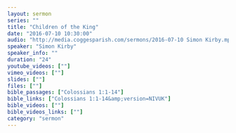 ```yaml
---
layout: sermon
series: ""
title: "Children of the King"
date: "2016-07-10 10:30:00"
audio: "http://media.coggesparish.com/sermons/2016-07-10 Simon Kirby.mp3"
speaker: "Simon Kirby"
speaker_info: ""
duration: "24"
youtube_videos: [""]
vimeo_videos: [""]
slides: [""]
files: [""]
bible_passages: ["Colossians 1:1-14"]
bible_links: ["Colossians 1:1-14&amp;version=NIVUK"]
bible_videos: [""]
bible_videos_links: [""]
category: "sermon"
---
```



